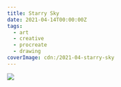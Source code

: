 ```yaml
---
title: Starry Sky
date: 2021-04-14T00:00:00Z
tags:
  - art
  - creative
  - procreate
  - drawing
coverImage: cdn:/2021-04-starry-sky
---
```


![](cdn:/2021-04-starry-sky?class=fw)
